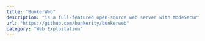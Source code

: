 ```yaml
---
title: "BunkerWeb"
description: "is a full-featured open-source web server with ModeSecurity WAF, HTTPS with transparent Let's Encrypt renewal, automatic ban of strange behaviors based on HTTP codes, bot and bad IPs block, connection limits, state-of-the-art security presets, Web UI and much more."
url: "https://github.com/bunkerity/bunkerweb"
category: "Web Exploitation"
---
```

